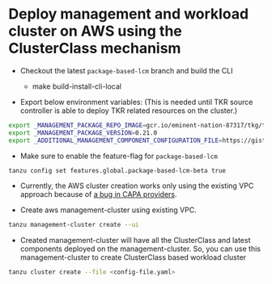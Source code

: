 # Deploy management and workload cluster on AWS using the ClusterClass mechanism

- Checkout the latest `package-based-lcm` branch and build the CLI
  - make build-install-cli-local

- Export below environment variables: (This is needed until TKR source controller is able to deploy TKR related resources on the cluster.)

```bash
export _MANAGEMENT_PACKAGE_REPO_IMAGE=gcr.io/eminent-nation-87317/tkg/test20/management:v0.21.0
export _MANAGEMENT_PACKAGE_VERSION=0.21.0
export _ADDITIONAL_MANAGEMENT_COMPONENT_CONFIGURATION_FILE=https://gist.githubusercontent.com/anujc25/cf8b5ce3e9e241527e3af881d5d748c1/raw/32dda7874da12f98c05d6d5400cdde2f5334a90d/tkr-addons-resources-v1.23.5.yaml
```

- Make sure to enable the feature-flag for `package-based-lcm`

```bash
tanzu config set features.global.package-based-lcm-beta true
```

- Currently, the AWS cluster creation works only using the existing VPC approach because of [a bug in CAPA providers](https://github.com/kubernetes-sigs/cluster-api-provider-aws/issues/3399).

- Create aws management-cluster using existing VPC.

```bash
tanzu management-cluster create --ui
```

- Created management-cluster will have all the ClusterClass and latest components deployed on the management-cluster. So, you can use this management-cluster to create ClusterClass based workload cluster

```bash
tanzu cluster create --file <config-file.yaml>
```
